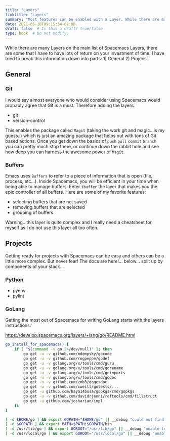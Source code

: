 ```yaml
---
title: "Layers"
linktitle: "Layers"
summary: "Most features can be enabled with a Layer. While there are many, here are some that I think are a helpful based on types of projects."
date: 2021-05-10T09:15:34-07:00
draft: false  # Is this a draft? true/false
type: book  # Do not modify.
---
```


While there are many Layers on the main list of Spacemacs Layers, there are some that I have to have lots of return on your investment of time. I have tried
to break this information down into parts: 1) General 2) Projecs.

## General

### Git

I would say almost everyone who would consider using Spacemacs would probably agree that Git is a must. Therefore
adding the layers:

* git
* version-control

This enables the package called `Magit` (taking the work git and magic...is my guess..) which is just an amazing package that helps out with tons of Git based actions. Once you get down the basics of `push` `pull` `commit` `branch` you can pretty much stop there, or continue down the rabbit hole and see how deep you can harness the awesome power of `Magit`.

### Buffers

Emacs uses `Buffers` to refer to a piece of information that is open (file, process, etc...). Inside Spacemacs, you will be efficient in your time when being able to manage buffers. Enter `ibuffer` the layer that makes you the epic controller of all buffers. Here are some of my favorite features:

* selecting buffers that are not saved
* removing buffers that are selected
* grouping of buffers

Warning.. this layer is quite complex and I really need a cheatsheet for myself as I do not use this layer all too often.

## Projects

Getting ready for projects with Spacemacs can be easy and others can be a little more complex. But never
fear! The docs are here!... below... split up by components of your stack...

### Python

* pyenv
* pylint

### GoLang

Getting the most out of Spacemacs for writing GoLang starts with the layers instructions:

https://develop.spacemacs.org/layers/+lang/go/README.html

```bash
go_install_for_spacemacs() {
    if [ "$(command -v go 2>/dev/null)" ]; then
        go get -u -v github.com/mdempsky/gocode
        go get -u -v github.com/rogpeppe/godef
        go get -u -v golang.org/x/tools/cmd/guru
        go get -u -v golang.org/x/tools/cmd/gorename
        go get -u -v golang.org/x/tools/cmd/goimports
        go get -u -v golang.org/x/tools/cmd/godoc
        go get -u -v github.com/zmb3/gogetdoc
        go get -u -v github.com/cweill/gotests/...
        go get -u github.com/haya14busa/gopkgs/cmd/gopkgs
        go get -u -v github.com/davidrjenni/reftools/cmd/fillstruct
        go get -u github.com/josharian/impl
    fi
}

[ -d $HOME/go ] && export GOPATH="$HOME/go" || __debug "could not find $HOME/go"
[ -d $GOPATH ] && export PATH=$PATH:$GOPATH/bin
[ -d /usr/lib/go ] && export GOROOT="/usr/lib/go" || __debug "unable to find /usr/lib/go"
[ -d /usr/local/go ] && export GOROOT="/usr/local/go" || __debug "unable to find /usr/local/go"
```
